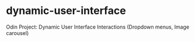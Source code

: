 # dynamic-user-interface

Odin Project: Dynamic User Interface Interactions (Dropdown menus, Image carousel)
